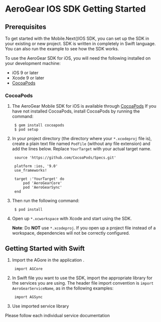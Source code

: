 # AeroGear IOS SDK Getting Started

## Prerequisites

To get started with the Mobile.Next()IOS SDK, you can set up the SDK in your existing or new project. SDK is written in completely in Swift language. You can also run the example to see how the SDK works.

To use the AeroGear SDK for iOS, you will need the following installed on your development machine:

* iOS 9 or later
* Xcode 9 or later
* [CocoaPods](https://cocoapods.org/)

### CocoaPods

1. The AeroGear Mobile SDK for iOS is available through [CocoaPods](http://cocoapods.org)
If you have not installed CocoaPods, install CocoaPods by running the command:

        $ gem install cocoapods
        $ pod setup

1. In your project directory (the directory where your `*.xcodeproj` file is), create a plain text file named `Podfile` (without any file extension) and add the lines below. Replace `YourTarget` with your actual target name.

        source 'https://github.com/CocoaPods/Specs.git'
        
        platform :ios, '9.0'
        use_frameworks!
        
        target :'YourTarget' do
            pod 'AeroGearCore'
            pod 'AeroGearSync'
        end
        
1. Then run the following command:
    
        $ pod install

1. Open up `*.xcworkspace` with Xcode and start using the SDK.

    **Note**: Do **NOT** use `*.xcodeproj`. If you open up a project file instead of a workspace, dependencies will not be correctly configured.

## Getting Started with Swift

1. Import the AGore in the application .

        import AGCore

1. In Swift file you want to use the SDK, import the appropriate library for the services you are using. The header file import convention is `import AeroGearServiceName`, as in the following examples:

        import AGSync

        
1. Use imported service library

Please follow each individual service documentation